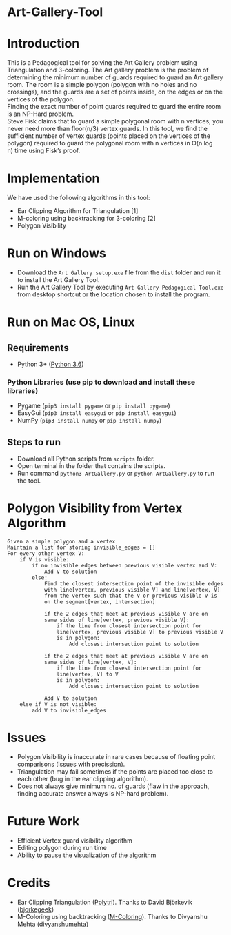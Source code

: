 # Art-Gallery-Tool
# Introduction
This is a Pedagogical tool for solving the Art Gallery problem using Triangulation and 3-coloring.
The Art gallery problem is the problem of determining the minimum number of guards required to guard an Art gallery room.
The room is a simple polygon (polygon with no holes and no crossings), and the guards are a set of points inside, on the edges or on the vertices of the polygon.<br>
Finding the exact number of point guards required to guard the entire room is an NP-Hard problem.<br>
Steve Fisk claims that to guard a simple polygonal room with n vertices, you never need more than floor(n/3) vertex guards.
In this tool, we find the sufficient number of vertex guards (points placed on the vertices of the polygon) required to guard the polygonal room with n vertices in O(n log n) time using Fisk’s proof.

# Implementation
We have used the following algorithms in this tool:
* Ear Clipping Algorithm for Triangulation [1]
* M-coloring using backtracking for 3-coloring [2]
* Polygon Visibility

# Run on Windows
* Download the ```Art Gallery setup.exe``` file from the ```dist``` folder and run it to install the Art Gallery Tool.
* Run the Art Gallery Tool by executing ```Art Gallery Pedagogical Tool.exe``` from desktop shortcut or the location chosen to install the program.

# Run on Mac OS, Linux
## Requirements
* Python 3+ ([Python 3.6](https://www.python.org/downloads/release/python-363/))
### Python Libraries (use pip to download and install these libraries)
* Pygame  (```pip3 install pygame``` or ```pip install pygame```)
* EasyGui (```pip3 install easygui``` or ```pip install easygui```)
* NumPy (```pip3 install numpy``` or ```pip install numpy```)

## Steps to run
* Download all Python scripts from ```scripts``` folder.
* Open terminal in the folder that contains the scripts.
* Run command ```python3 ArtGallery.py``` or ```python ArtGallery.py``` to run the tool.

# Polygon Visibility from Vertex Algorithm
```
Given a simple polygon and a vertex
Maintain a list for storing invisible_edges = []
For every other vertex V:
	if V is visible:
    	if no invisible edges between previous visible vertex and V:
        	Add V to solution
        else:
        	Find the closest intersection point of the invisible edges
            with line[vertex, previous visible V] and line[vertex, V]
            from the vertex such that the V or previous visible V is
            on the segment[vertex, intersection]
            
            if the 2 edges that meet at previous visible V are on
            same sides of line[vertex, previous visible V]:
            	if the line from closest intersection point for 
                line[vertex, previous visible V] to previous visible V
                is in polygon:
                	Add closest intersection point to solution
             
            if the 2 edges that meet at previous visible V are on
            same sides of line[vertex, V]:
            	if the line from closest intersection point for 
                line[vertex, V] to V
                is in polygon:
                	Add closest intersection point to solution
            
            Add V to solution
    else if V is not visible:
    	add V to invisible_edges
```
    	
# Issues
* Polygon Visibility is inaccurate in rare cases because of floating point comparisons (issues with precission).
* Triangulation may fail sometimes if the points are placed too close to each other (bug in the ear clipping algorithm).
* Does not always give minimum no. of guards (flaw in the approach, finding accurate answer always is NP-hard problem).

# Future Work
* Efficient Vertex guard visibility algorithm
* Editing polygon during run time
* Ability to pause the visualization of the algorithm

# Credits
* Ear Clipping Triangulation ([Polytri](https://github.com/bjorkegeek/polytri)). Thanks to David Björkevik ([bjorkegeek](https://github.com/bjorkegeek))
* M-Coloring using backtracking ([M-Coloring](https://github.com/divyanshumehta/graph-algo)). Thanks to Divyanshu Mehta ([divyanshumehta](https://github.com/divyanshumehta/graph-algo))

